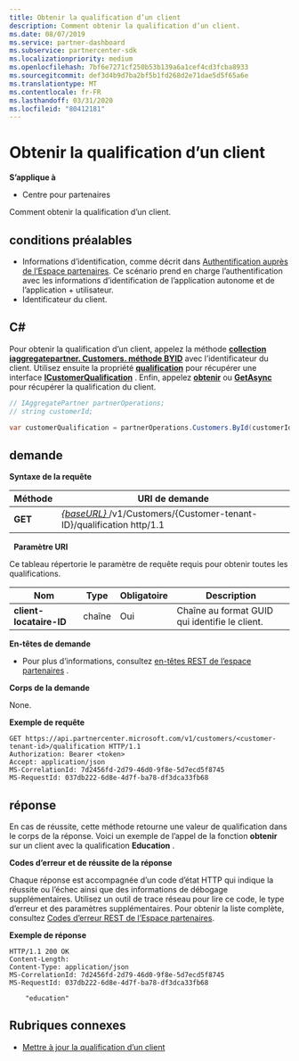 ```yaml
---
title: Obtenir la qualification d’un client
description: Comment obtenir la qualification d’un client.
ms.date: 08/07/2019
ms.service: partner-dashboard
ms.subservice: partnercenter-sdk
ms.localizationpriority: medium
ms.openlocfilehash: 7bf6e7271cf250b53b139a6a1cef4cd3fcba8933
ms.sourcegitcommit: def3d4b9d7ba2bf5b1fd268d2e71dae5d5f65a6e
ms.translationtype: MT
ms.contentlocale: fr-FR
ms.lasthandoff: 03/31/2020
ms.locfileid: "80412181"
---
```

# <a name="get-a-customers-qualification"></a>Obtenir la qualification d’un client

**S’applique à**

- Centre pour partenaires

Comment obtenir la qualification d’un client.


## <a name="span-idprerequisitesspan-idprerequisitesspan-idprerequisitesprerequisites"></a><span id="Prerequisites"/><span id="prerequisites"/><span id="PREREQUISITES"/>conditions préalables

- Informations d’identification, comme décrit dans [Authentification auprès de l’Espace partenaires](partner-center-authentication.md). Ce scénario prend en charge l’authentification avec les informations d’identification de l’application autonome et de l’application + utilisateur.
- Identificateur du client.


## <a name="span-idc_span-idc_c"></a><span id="C_"/><span id="c_"/>C#

Pour obtenir la qualification d’un client, appelez la méthode [**collection iaggregatepartner. Customers. méthode BYID**](https://docs.microsoft.com/dotnet/api/microsoft.store.partnercenter.customers.icustomercollection.byid) avec l’identificateur du client. Utilisez ensuite la propriété [**qualification**](https://docs.microsoft.com/dotnet/api/microsoft.store.partnercenter.customers.icustomer.qualification) pour récupérer une interface [**ICustomerQualification**](https://docs.microsoft.com/dotnet/api/microsoft.store.partnercenter.qualification.icustomerqualification) . Enfin, appelez [**obtenir**](https://docs.microsoft.com/dotnet/api/microsoft.store.partnercenter.subscriptions.isubscriptioncollection.get) ou [**GetAsync**](https://docs.microsoft.com/dotnet/api/microsoft.store.partnercenter.subscriptions.isubscriptioncollection.getasync) pour récupérer la qualification du client.

``` csharp
// IAggregatePartner partnerOperations;
// string customerId;

var customerQualification = partnerOperations.Customers.ById(customerId).Qualification.Get();
```


## <a name="span-idrequestspan-idrequestspan-idrequestrequest"></a><span id="Request"/><span id="request"/><span id="REQUEST"/>demande

**Syntaxe de la requête**

| Méthode  | URI de demande                                                                                          |
|---------|------------------------------------------------------------------------------------------------------|
| **GET** | [ *{baseURL}* ](partner-center-rest-urls.md)/v1/Customers/{Customer-tenant-ID}/qualification http/1.1 |

 
**Paramètre URI**

Ce tableau répertorie le paramètre de requête requis pour obtenir toutes les qualifications.

| Nom               | Type   | Obligatoire | Description                                           |
|--------------------|--------|----------|-------------------------------------------------------|
| **client-locataire-ID** | chaîne | Oui      | Chaîne au format GUID qui identifie le client. |

**En-têtes de demande**

- Pour plus d’informations, consultez [en-têtes REST de l’espace partenaires](headers.md) .

**Corps de la demande**

None.

**Exemple de requête**

```http
GET https://api.partnercenter.microsoft.com/v1/customers/<customer-tenant-id>/qualification HTTP/1.1
Authorization: Bearer <token>
Accept: application/json
MS-CorrelationId: 7d2456fd-2d79-46d0-9f8e-5d7ecd5f8745
MS-RequestId: 037db222-6d8e-4d7f-ba78-df3dca33fb68
```


## <a name="span-idresponsespan-idresponsespan-idresponseresponse"></a><span id="Response"/><span id="response"/><span id="RESPONSE"/>réponse

En cas de réussite, cette méthode retourne une valeur de qualification dans le corps de la réponse.  Voici un exemple de l’appel de la fonction **obtenir** sur un client avec la qualification **Education** .

**Codes d’erreur et de réussite de la réponse**

Chaque réponse est accompagnée d’un code d’état HTTP qui indique la réussite ou l’échec ainsi que des informations de débogage supplémentaires. Utilisez un outil de trace réseau pour lire ce code, le type d’erreur et des paramètres supplémentaires. Pour obtenir la liste complète, consultez [Codes d’erreur REST de l’Espace partenaires](error-codes.md).

**Exemple de réponse**

```http
HTTP/1.1 200 OK
Content-Length: 
Content-Type: application/json
MS-CorrelationId: 7d2456fd-2d79-46d0-9f8e-5d7ecd5f8745
MS-RequestId: 037db222-6d8e-4d7f-ba78-df3dca33fb68

    "education"

```

## <a name="related-topics"></a>Rubriques connexes
 - [Mettre à jour la qualification d’un client](update-a-customer-s-qualification.md)

